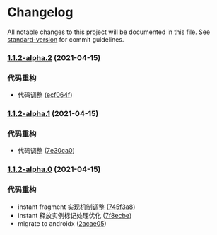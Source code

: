 # Changelog

All notable changes to this project will be documented in this file. See [standard-version](https://github.com/conventional-changelog/standard-version) for commit guidelines.

### [1.1.2-alpha.2](https://github.com/VerstSiu/frame_pagercompare/1.1.2-alpha.1...1.1.2-alpha.2) (2021-04-15)


### 代码重构

* 代码调整 ([ecf064f](https://github.com/VerstSiu/frame_pagercommit/ecf064f7783a1590b79b0230363b10c59dd116e0))

### [1.1.2-alpha.1](https://github.com/VerstSiu/frame_pagercompare/1.1.2-alpha.0...1.1.2-alpha.1) (2021-04-15)


### 代码重构

* 代码调整 ([7e30ca0](https://github.com/VerstSiu/frame_pagercommit/7e30ca003a54cc9715f352df848000dc0ebbeeaa))

### [1.1.2-alpha.0](https://github.com/VerstSiu/frame_pagercompare/1.1.1...1.1.2-alpha.0) (2021-04-15)


### 代码重构

* instant fragment 实现机制调整 ([745f3a8](https://github.com/VerstSiu/frame_pagercommit/745f3a8149e6bda1cebd0dfa538e303c51ef42e6))
* instant 释放实例标记处理优化 ([7f8ecbe](https://github.com/VerstSiu/frame_pagercommit/7f8ecbeae9786bc4405d96b88ad46b8754c4524a))
* migrate to androidx ([2acae05](https://github.com/VerstSiu/frame_pagercommit/2acae055e6837a1f7a06091f005a67c1ef807755))

